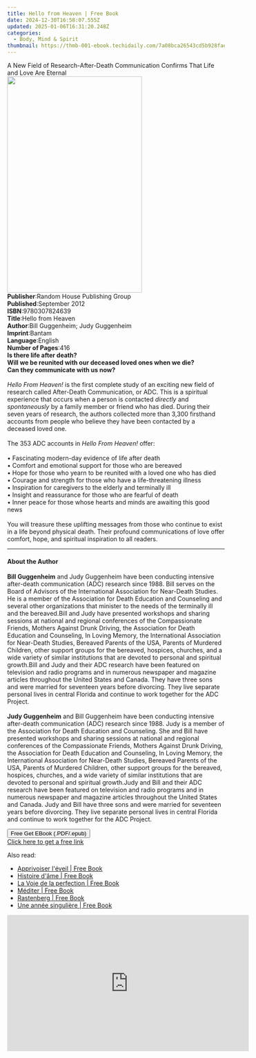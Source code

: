 ```yaml
---
title: Hello from Heaven | Free Book
date: 2024-12-30T16:58:07.555Z
updated: 2025-01-06T16:31:20.248Z
categories:
  - Body, Mind & Spirit
thumbnail: https://thmb-001-ebook.techidaily.com/7a08bca26543cd5b928fae11f5b7d71732436d10f206a50e5801a4eec2996956.jpg
---
```

<main id="book-container">
  <div class="flex flex-col">
    <div class="book-brief flex-1 py-6 px-4 sm:p-6 md:py-10 md:px-8">
      <!-- brief-->
      <div class="book-brief-main">
        A New Field of Research-After-Death Communication Confirms That Life and
        Love Are Eternal
      </div>
    </div>
    <div
      class="book-meta-info flex-1 grid gap-4 col-start-1 col-end-3 row-start-1 sm:mb-6 sm:grid-cols-4 lg:gap-6 lg:col-start-2 lg:row-end-6 lg:row-span-6 lg:mb-0"
    >
      <div
        class="book-meta-info-left place-content-center mt-4 p-4 text-sm leading-6 col-start-2 col-span-2 dark:text-slate-400"
      >
        <img
          class="w-full h-500 object-cover rounded-lg sm:h-255 sm:col-span-2 lg:col-span-full"
          src="https://img-001-ebook.techidaily.com/8b719e3d354e61f4046ad4a7515c52157d7e2a8fa26f8d1415e15e8cebc001c2.jpg"
          alt=""
          width="312"
          height="500"
        />
      </div>
      <div
        class="book-meta-info-right mt-2 col-start-1 row-start-2 col-span-3 self-center"
      >
        <!-- meta data  -->
        <div class="flex flex-col px-4 md:px-8">
          <div class="flex-1">
            <strong>Publisher</strong>:<span class="px-2"
              >Random House Publishing Group</span
            >
          </div>
          <div class="flex-1">
            <strong>Published</strong>:<span class="px-2">September 2012</span>
          </div>
          <div class="flex-1">
            <strong>ISBN</strong>:<span class="px-2">9780307824639</span>
          </div>
          <div class="flex-1">
            <strong>Title</strong>:<span class="px-2">Hello from Heaven</span>
          </div>
          <div class="flex-1">
            <strong>Author</strong>:<span class="px-2"
              >Bill Guggenheim; Judy Guggenheim</span
            >
          </div>
          <div class="flex-1">
            <strong>Imprint</strong>:<span class="px-2">Bantam</span>
          </div>
          <div class="flex-1">
            <strong>Language</strong>:<span class="px-2">English</span>
          </div>
          <div class="flex-1">
            <strong>Number of Pages</strong>:<span class="px-2">416</span>
          </div>
        </div>
      </div>
    </div>
    <div class="book-description flex-1 py-6 px-4 sm:p-6 md:py-10 md:px-8">
      <div class="book-description-main">
        <div accordion-content="" id="description">
          <b>Is there life after death?</b><br /><b
            >Will we be reunited with our deceased loved ones when we die?</b
          ><br /><b>Can they communicate with us now?</b><br /><br /><i
            >Hello From Heaven!</i
          >&nbsp;is the first complete study of an exciting new field of
          research called After-Death Communication, or ADC. This is a spiritual
          experience that occurs when a person is contacted
          <i>directly</i>&nbsp;and <i>spontaneously</i>&nbsp;by a family member
          or friend who has died. During their seven years of research, the
          authors collected more than 3,300 firsthand accounts from people who
          believe they have been contacted by a deceased loved one.<br /><br />The
          353 ADC accounts in <i>Hello From Heaven!</i>&nbsp;offer:<br /><br />•
          Fascinating modern-day evidence of life after death<br />• Comfort and
          emotional support for those who are bereaved<br />• Hope for those who
          yearn to be reunited with a loved one who has died<br />• Courage and
          strength for those who have a life-threatening illness<br />•
          Inspiration for caregivers to the elderly and terminally ill<br />•
          Insight and reassurance for those who are fearful of death<br />•
          Inner peace for those whose hearts and minds are awaiting this good
          news<br /><br />You will treasure these uplifting messages from those
          who continue to exist in a life beyond physical death. Their profound
          communications of love offer comfort, hope, and spiritual inspiration
          to all readers.
        </div>
        <div class="accordion-fader"></div>
      </div>
    </div>
    <div class="book-excerpts flex-1 py-6 px-4 sm:p-6 md:py-10 md:px-8">
      <!-- excerpts-->
      <div class="book-excerpts-main">
        <hr />
        <h4 class="placeholder placeholder-heading">
          <span>About the Author</span>
        </h4>
        <p>
          <b>Bill Guggenheim</b> and Judy Guggenheim have been conducting
          intensive after-death communication (ADC) research since 1988. Bill
          serves on the Board of Advisors of the International Association for
          Near-Death Studies. He is a member of the Association for Death
          Education and Counseling and several other organizations that minister
          to the needs of the terminally ill and the bereaved.Bill and Judy have
          presented workshops and sharing sessions at national and regional
          conferences of the Compassionate Friends, Mothers Against Drunk
          Driving, the Association for Death Education and Counseling, In Loving
          Memory, the International Association for Near-Death Studies, Bereaved
          Parents of the USA, Parents of Murdered Children, other support groups
          for the bereaved, hospices, churches, and a wide variety of similar
          institutions that are devoted to personal and spiritual growth.Bill
          and Judy and their ADC research have been featured on television and
          radio programs and in numerous newspaper and magazine articles
          throughout the United States and Canada. They&nbsp;have three sons and
          were married for seventeen years before divorcing. They live separate
          personal lives in central Florida and continue to work together for
          the ADC Project.<br /><br /><b>Judy Guggenheim</b> and Bill Guggenheim
          have been conducting intensive after-death communication (ADC)
          research since 1988. Judy is&nbsp;a member of the Association for
          Death Education and Counseling. She and Bill have presented workshops
          and sharing sessions at national and regional conferences of the
          Compassionate Friends, Mothers Against Drunk Driving, the Association
          for Death Education and Counseling, In Loving Memory, the
          International Association for Near-Death Studies, Bereaved Parents of
          the USA, Parents of Murdered Children, other support groups for the
          bereaved, hospices, churches, and a wide variety of similar
          institutions that are devoted to personal and spiritual growth.Judy
          and Bill and their ADC research have been featured on television and
          radio programs and in numerous newspaper and magazine articles
          throughout the United States and Canada. Judy and Bill&nbsp;have three
          sons and were married for seventeen years before divorcing. They live
          separate personal lives in central Florida and continue to work
          together for the ADC Project.
        </p>
      </div>
    </div>
    <div
      class="book-about-author flex-1 py-6 px-4 sm:p-6 md:py-10 md:px-8"
    ></div>
    <div class="book-free-get flex-1 py-6 px-4 sm:p-6 md:py-10 md:px-8">
      <button
        id="btn-free-get"
        class="bg-blue-500 hover:bg-blue-700 text-white font-bold py-2 px-4 rounded"
      >
        Free Get EBook (.PDF/.epub)
      </button>
      <div id="countdown-display" class="px-2 text-lg mt-2"></div>
      <a
        id="free-link"
        class="hidden bg-blue-500 hover:bg-blue-700 text-white font-bold py-2 px-4 rounded"
        href="https://www.ebooks.com/en-us/book/996122/hello-from-heaven/bill-guggenheim/"
        target="_blank"
        >Click here to get a free link</a
      >
    </div>
    <script>
      let countdownTime = 0;
      let countdownInterval = null;
      document
        .getElementById('btn-free-get')
        .addEventListener('click', startCountdown);
      function startCountdown() {
        countdownTime = new Date().getTime() + 60000 * 3;
        countdownInterval = setInterval(updateCountdown, 1000);
        document.getElementById('btn-free-get').disabled = true;
        document
          .getElementById('btn-free-get')
          .classList.add('bg-gray-500', 'cursor-not-allowed');
      }
      function updateCountdown() {
        let currentTime = new Date().getTime();
        let timeLeft = countdownTime - currentTime;
        let secondsLeft = Math.floor(timeLeft / 1000);
        document.getElementById('countdown-display').innerHTML =
          `Remaining time: ${secondsLeft} seconds.`;
        if (secondsLeft <= 0) {
          clearInterval(countdownInterval);
          document.getElementById('btn-free-get').classList.add('hidden');
          document.getElementById('free-link').classList.remove('hidden');
          document.getElementById('countdown-display').innerHTML = '';
        }
      }
    </script>
  </div>
</main>

<ins class="adsbygoogle"
      style="display:block"
      data-ad-client="ca-pub-7571918770474297"
      data-ad-slot="8358498916"
      data-ad-format="auto"
      data-full-width-responsive="true"></ins>
    

<span class="atpl-alsoreadstyle">Also read:</span>
<div><ul>
<li><a href="https://novels-ebooks.techidaily.com/210347282-9782226427113-apprivoiser-leveil/"><u>Apprivoiser l'éveil | Free Book</u></a></li>
<li><a href="https://novels-ebooks.techidaily.com/210347312-9782226426208-histoire-dame/"><u>Histoire d'âme | Free Book</u></a></li>
<li><a href="https://novels-ebooks.techidaily.com/210347286-9782226427120-la-voie-de-la-perfection/"><u>La Voie de la perfection | Free Book</u></a></li>
<li><a href="https://novels-ebooks.techidaily.com/210347261-9782226427014-mediter/"><u>Méditer | Free Book</u></a></li>
<li><a href="https://novels-ebooks.techidaily.com/210347342-9782226426192-rastenberg/"><u>Rastenberg | Free Book</u></a></li>
<li><a href="https://novels-ebooks.techidaily.com/210347345-9782226425164-une-annee-singuliere/"><u>Une année singulière | Free Book</u></a></li>
</ul></div>

<!-- affiliate ads begin -->
<iframe width="560" height="315" src="https://www.youtube.com/embed/793ViIxl4tI?si=DDBkjPlPX5bZ-f1Y" title="YouTube video player" frameborder="0" allow="accelerometer; autoplay; clipboard-write; encrypted-media; gyroscope; picture-in-picture; web-share" referrerpolicy="strict-origin-when-cross-origin" allowfullscreen></iframe>
<!-- affiliate ads end -->

